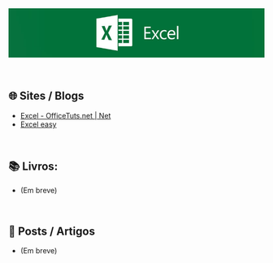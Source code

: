 <div align="center">

 <img src="images/excel-banner.jpg" min-width="800px" width="800px" align="center" alt="image">
   
</div>
<br><br>

## 🌐 Sites / Blogs

+ [Excel - OfficeTuts.net | Net](https://excel.officetuts.net/)
+ [Excel easy](https://www.excel-easy.com/)


<br>

## 📚  Livros: 
 
+ (Em breve)

<br>

## 📰 Posts / Artigos

+ (Em breve)
